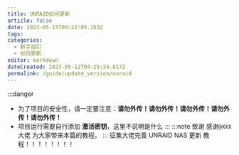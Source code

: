 ```yaml
---
title: UNRAID如何更新
article: false
date: 2023-05-15T09:22:05.263Z
tags:
categories: 
  - 新手指引
  - 如何更新
editor: markdown
dateCreated: 2023-05-12T04:25:24.817Z
permalink: /guide/update_version/unraid
---
```


:::danger
- 为了项目的安全性，请一定要注意：**请勿外传！请勿外传！请勿外传！请勿外传！请勿外传！**
- 项目运行需要自行添加 **激活密钥**，这里不说明是什么
:::
:::note 致谢
感谢`@XXX` 大佬 为大家带来本篇的教程。
:::
征集大佬完善 UNRAID NAS 更新 教程！！！！！！！！
